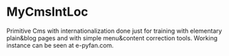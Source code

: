 MyCmsIntLoc
===========

Primitive Cms with internationalization done just for training with elementary plain&blog pages and 
with simple menu&content correction tools. Working instance can be seen at e-pyfan.com.
